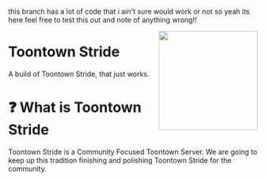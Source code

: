this branch has a lot of code that i ain't sure would work or not so yeah its here
feel free to test this out and note of anything wrong!!


<img src="https://raw.githubusercontent.com/OSToontown/ToontownStride-Python3/master/resources/phase_3/etc/icon.ico" align="right" width="200"/>

# Toontown Stride
A build of Toontown Stride, that just works.

# ❓ What is Toontown Stride
Toontown Stride is a Community Focused Toontown Server. We are going to keep up this tradition finishing and polishing Toontown Stride for the community.
